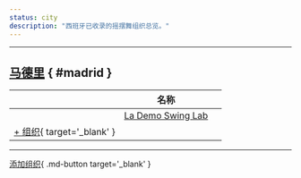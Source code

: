 ```yaml
---
status: city
description: "西班牙已收录的摇摆舞组织总览。"
---
```


---

## <a id=madrid></a>[马德里](#madrid) { #madrid }

| | 名称 | |
| --- | --- | --- |
| | [La Demo Swing Lab](la-demo-swing-lab.md) |  |
| [+ 组织](https://github.com/swingdance/orgs/issues/new?assignees=&labels=add+org&projects=&template=02-add_entity.yml&title=%5Bes%5D%20%3CName%3E&region=es&province=Madrid&city=Madrid){ target='_blank' }

---

[添加组织](https://github.com/swingdance/orgs/issues/new?assignees=&labels=add+org&projects=&template=02-add_entity.yml&title=%5Bes%5D%20%3CName%3E&region=es&province=&city=){ .md-button target='_blank' }

